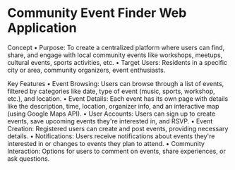# Community Event Finder Web Application

Concept
•	Purpose: To create a centralized platform where users can find, share, and engage with local community events like workshops, meetups, cultural events, sports activities, etc.
•	Target Users: Residents in a specific city or area, community organizers, event enthusiasts.

Key Features
•	Event Browsing: Users can browse through a list of events, filtered by categories like date, type of event (music, sports, workshop, etc.), and location.
•	Event Details: Each event has its own page with details like the description, time, location, organizer info, and an interactive map (using Google Maps API).
•	User Accounts: Users can sign up to create events, save upcoming events they're interested in, and RSVP.
•	Event Creation: Registered users can create and post events, providing necessary details.
•	Notifications: Users receive notifications about events they're interested in or changes to events they plan to attend.
•	Community Interaction: Options for users to comment on events, share experiences, or ask questions.
